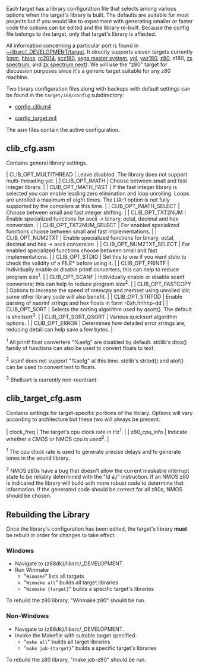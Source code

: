 Each target has a library configuration file that selects among various options when the target's library is built.  The defaults are suitable for most projects but if you would like to experiment with generating smaller or faster code the options can be edited and the library re-built.  Because the config file belongs to the target, only that target's library is affected.

All information concerning a particular port is found in [~/libsrc/_DEVELOPMENT/target](https://github.com/z88dk/z88dk/tree/master/libsrc/_DEVELOPMENT/target).   It directly supports eleven targets currently ([cpm](https://github.com/z88dk/z88dk/wiki/Platform---CPM), [hbios](https://github.com/wwarthen/RomWBW/blob/master/Doc/RomWBW%20Architecture.pdf), [rc2014](https://rc2014.co.uk/), [scz180](https://smallcomputercentral.wordpress.com/sc130-z180-motherboard/), [sega master system](https://en.wikipedia.org/wiki/Master_System), [vgl](https://hackaday.io/project/166921-v-tech-genius-leader-precomputer-hacking), [yaz180](https://github.com/feilipu/yaz180), [z80](https://www.z88dk.org/wiki/doku.php?id=libnew:target_embedded), z180, [zx spectrum](https://en.wikipedia.org/wiki/ZX_Spectrum), and [zx spectrum next](https://www.specnext.com/)).  We will use the "z80" target for discussion purposes since it's a generic target suitable for any z80 machine.

Two library configuration files along with backups with default settings can be found in the `target/z80/config` subdirectory:

  * [config_clib.m4](https://github.com/z88dk/z88dk/blob/master/libsrc/_DEVELOPMENT/target/z80/config/config_clib.m4)

  * [config_target.m4](https://github.com/z88dk/z88dk/blob/master/libsrc/_DEVELOPMENT/target/z80/config/config_target.m4)

The asm files contain the active configuration.

## clib_cfg.asm

Contains general library settings.

| CLIB_OPT_MULTITHREAD    | Leave disabled.  The library does not support multi-threading yet. |
| CLIB_OPT_IMATH          | Choose between small and fast integer library. |
| CLIB_OPT_IMATH_FAST     | If the fast integer library is selected you can enable leading zero elimination and loop unrolling.  Loops are unrolled a maximum of eight times.  The LIA-1 option is not fully supported by the compilers at this time. |
| CLIB_OPT_IMATH_SELECT   | Choose between small and fast integer shifting. |
| CLIB_OPT_TXT2NUM        | Enable specialized functions for ascii -> binary, octal, decimal and hex conversion. |
| CLIB_OPT_TXT2NUM_SELECT | For enabled specialized functions choose between small and fast implementations. |
| CLIB_OPT_NUM2TXT        | Enable specialized functions for binary, octal, decimal and hex -> ascii conversion. |
| CLIB_OPT_NUM2TXT_SELECT | For enabled specialized functions choose between small and fast implementations. |
| CLIB_OPT_STDIO          | Set this to one if you want stdio to check the validity of a FILE* before using it. |
| CLIB_OPT_PRINTF         | Individually enable or disable printf converters; this can help to reduce program size<sup>1</sup>. |
| CLIB_OPT_SCANF          | Individually enable or disable scanf converters; this can help to reduce program size<sup>2</sup>. |
| CLIB_OPT_FASTCOPY       | Options to increase the speed of memcpy and memset using unrolled ldir; some other library code will also benefit. |
| CLIB_OPT_STRTOD         | Enable parsing of nan/inf strings and hex floats in form -0xh.hhhhp-dd |
| CLIB_OPT_SORT           | Selects the sorting algorithm used by qsort(). The default is shellsort<sup>3</sup>. |
| CLIB_OPT_SORT_QSORT     | Various quicksort algorithm options. |
| CLIB_OPT_ERROR          | Determines how detailed error strings are; reducing detail can help save a few bytes. |

<sup>1</sup> All printf float converters "%aefg" are disabled by default.  stdlib's dtoa() family of functions can also be used to convert floats to text.

<sup>2</sup> scanf does not support "%aefg" at this time.  stdlib's strtod() and atof() can be used to convert text to floats.

<sup>3</sup> Shellsort is currently non-reentrant.

## clib_target_cfg.asm

Contains settings for target-specific portions of the library.  Options will vary according to architecture but these two will always be present:

| clock_freq   | The target's cpu clock rate in Hz<sup>1</sup>. |
| z80_cpu_info | Indicate whether a CMOS or NMOS cpu is used<sup>2</sup>. |

<sup>1</sup> The cpu clock rate is used to generate precise delays and to generate tones in the sound library.

<sup>2</sup> NMOS z80s have a bug that doesn't allow the current maskable interrupt state to be reliably determined with the "ld a,i" instruction.  If an NMOS z80 is indicated the library will build with more robust code to determine that information.  If the generated code should be correct for all z80s, NMOS should be chosen.

## Rebuilding the Library

Once the library's configuration has been edited, the target's library __must__ be rebuilt in order for changes to take effect.

### Windows ###

  * Navigate to {z88dk}/libsrc/_DEVELOPMENT.
  * Run Winmake
    * "`Winmake`" lists all targets
    * "`Winmake all`" builds all target libraries
    * "`Winmake {target}`" builds a specific target's libraries

To rebuild the z80 library, "Winmake z80" should be run.

### Non-Windows ###

  * Navigate to {z88dk}/libsrc/_DEVELOPMENT.
  * Invoke the Makefile with suitable target specified.
    * "`make all`" builds all target libraries
    * "`make job-{target}`" builds a specific target's libraries

To rebuild the z80 library, "make job-z80" should be run.